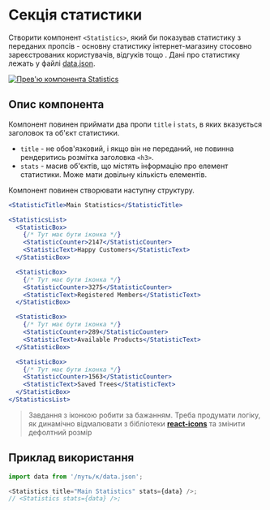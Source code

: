 # Секція статистики

Створити компонент `<Statistics>`, який би показував статистику з переданих
пропсів - основну статистику інтернет-магазину стосовно зареєстрованих
користувачів, відгуків тощо . Дані про статистику лежать у файлі
[data.json](./src/data/data.json).

[![Прев'ю компонента Statistics](https://i.gyazo.com/a75d617620bdb0805e19d5a394699dea.png)](https://gyazo.com/a75d617620bdb0805e19d5a394699dea)

## Опис компонента

Компонент повинен приймати два пропи `title` і `stats`, в яких вказується
заголовок та об'єкт статистики.

- `title` - не обов'язковий, і якщо він не переданий, не повинна рендеритись
  розмітка заголовка `<h3>`.
- `stats` - масив об'єктів, що містять інформацію про елемент статистики. Може
  мати довільну кількість елементів.

Компонент повинен створювати наступну структуру.

```jsx
<StatisticTitle>Main Statistics</StatisticTitle>

<StatisticsList>
  <StatisticBox>
    {/* Тут має бути іконка */}
    <StatisticCounter>2147</StatisticCounter>
    <StatisticText>Happy Customers</StatisticText>
  </StatisticBox>

  <StatisticBox>
    {/* Тут має бути іконка */}
    <StatisticCounter>3275</StatisticCounter>
    <StatisticText>Registered Members</StatisticText>
  </StatisticBox>

  <StatisticBox>
    {/* Тут має бути іконка */}
    <StatisticCounter>289</StatisticCounter>
    <StatisticText>Available Products</StatisticText>
  </StatisticBox>

  <StatisticBox>
    {/* Тут має бути іконка */}
    <StatisticCounter>1563</StatisticCounter>
    <StatisticText>Saved Trees</StatisticText>
  </StatisticBox>
</StatisticsList>
```

> Завдання з іконкою робити за бажанням. Треба продумати логіку, як динамічно
> відмалювати з бібліотеки
> [**react-icons**](https://github.com/react-icons/react-icons) та змінити
> дефолтний розмір

## Приклад використання

```js
import data from '/путь/к/data.json';

<Statistics title="Main Statistics" stats={data} />;
// <Statistics stats={data} />;
```
